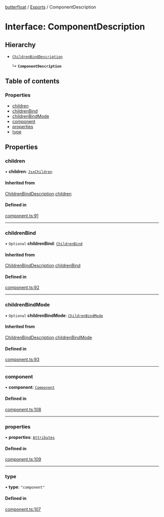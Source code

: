 [butterfloat](../README.md) / [Exports](../modules.md) / ComponentDescription

# Interface: ComponentDescription

## Hierarchy

- [`ChildrenBindDescription`](ChildrenBindDescription.md)

  ↳ **`ComponentDescription`**

## Table of contents

### Properties

- [children](ComponentDescription.md#children)
- [childrenBind](ComponentDescription.md#childrenbind)
- [childrenBindMode](ComponentDescription.md#childrenbindmode)
- [component](ComponentDescription.md#component)
- [properties](ComponentDescription.md#properties)
- [type](ComponentDescription.md#type)

## Properties

### children

• **children**: [`JsxChildren`](../modules.md#jsxchildren)

#### Inherited from

[ChildrenBindDescription](ChildrenBindDescription.md).[children](ChildrenBindDescription.md#children)

#### Defined in

[component.ts:91](https://github.com/WorldMaker/butterfloat/blob/290ead7/component.ts#L91)

___

### childrenBind

• `Optional` **childrenBind**: [`ChildrenBind`](../modules.md#childrenbind)

#### Inherited from

[ChildrenBindDescription](ChildrenBindDescription.md).[childrenBind](ChildrenBindDescription.md#childrenbind)

#### Defined in

[component.ts:92](https://github.com/WorldMaker/butterfloat/blob/290ead7/component.ts#L92)

___

### childrenBindMode

• `Optional` **childrenBindMode**: [`ChildrenBindMode`](../modules.md#childrenbindmode)

#### Inherited from

[ChildrenBindDescription](ChildrenBindDescription.md).[childrenBindMode](ChildrenBindDescription.md#childrenbindmode)

#### Defined in

[component.ts:93](https://github.com/WorldMaker/butterfloat/blob/290ead7/component.ts#L93)

___

### component

• **component**: [`Component`](../modules.md#component)

#### Defined in

[component.ts:108](https://github.com/WorldMaker/butterfloat/blob/290ead7/component.ts#L108)

___

### properties

• **properties**: [`Attributes`](../modules.md#attributes)

#### Defined in

[component.ts:109](https://github.com/WorldMaker/butterfloat/blob/290ead7/component.ts#L109)

___

### type

• **type**: ``"component"``

#### Defined in

[component.ts:107](https://github.com/WorldMaker/butterfloat/blob/290ead7/component.ts#L107)
